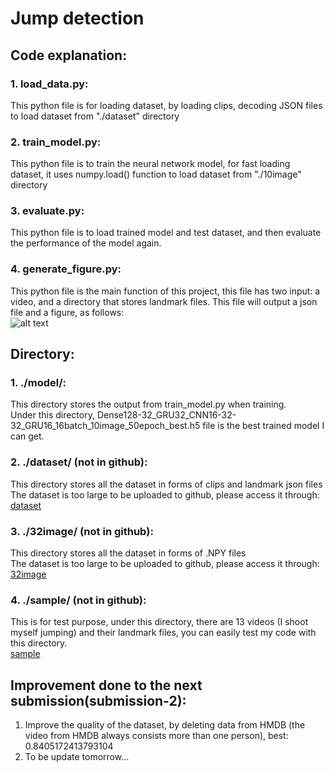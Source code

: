 # Jump detection
## Code explanation:
### 1. load_data.py:
This python file is for loading dataset, by loading clips,
 decoding JSON files to load dataset from "./dataset" directory
### 2. train_model.py:
This python file is to train the neural network model, for fast loading dataset,
it uses numpy.load() function to load dataset from "./10image" directory
### 3. evaluate.py:
This python file is to load trained model and test dataset, and then evaluate the performance of the model again.
### 4. generate_figure.py:
This python file is the main function of this project, this file has two input:
a video, and a directory that stores landmark files. This file will output a json file and a figure, as follows:  
![alt text](https://github.com/shyuan7-software/images/blob/master/generate_figure_result.png)

## Directory:
### 1. ./model/:
This directory stores the output from train_model.py when training.  
Under this directory, Dense128-32_GRU32_CNN16-32-32_GRU16_16batch_10image_50epoch_best.h5 file is the best trained model I can get.

### 2. ./dataset/ (not in github):
This directory stores all the dataset in forms of clips and landmark json files  
The dataset is too large to be uploaded to github, please access it through:  
[dataset](https://drive.google.com/file/d/1shPnXQeDR2yWOFankFqCrR7JyakFenSl/view?usp=sharing) 

### 3. ./32image/ (not in github):
This directory stores all the dataset in forms of .NPY files  
The dataset is too large to be uploaded to github, please access it through:  
[32image](https://drive.google.com/drive/folders/1b11D5WAf7ELt4FV2HNGCvS3ZCKkNhYJS?usp=sharing)

### 4. ./sample/ (not in github):
This is for test purpose, under this directory, there are 13 videos (I shoot myself jumping) and their landmark files, you can easily
test my code with this directory.  
[sample](https://drive.google.com/file/d/1TO9qZnFNA0U0Kj7CNqGJTSWKzFSaqOC5/view?usp=sharing)


## Improvement done to the next submission(submission-2):
1. Improve the quality of the dataset, by deleting data from HMDB (the video from HMDB always consists more than one person), best: 0.8405172413793104
2. To be update tomorrow...